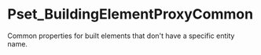 # Pset_BuildingElementProxyCommon

Common properties for built elements that don't have a specific entity name.<!-- end of definition -->
